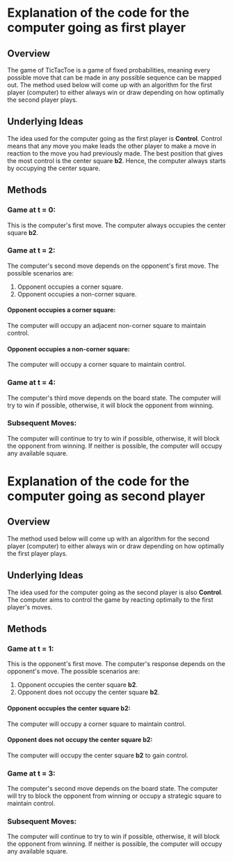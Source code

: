# Explanation of the code for the computer going as first player

## Overview
The game of TicTacToe is a game of fixed probabilities, meaning every possible move that can be made in any possible sequence can be mapped out. The method used below will come up with an algorithm for the first player (computer) to either always win or draw depending on how optimally the second player plays.

## Underlying Ideas
The idea used for the computer going as the first player is **Control**. Control means that any move you make leads the other player to make a move in reaction to the move you had previously made. The best position that gives the most control is the center square **b2**. Hence, the computer always starts by occupying the center square.

## Methods
### Game at t = 0:
This is the computer's first move. The computer always occupies the center square **b2**.

### Game at t = 2:
The computer's second move depends on the opponent's first move. The possible scenarios are:
1. Opponent occupies a corner square.
2. Opponent occupies a non-corner square.

#### Opponent occupies a corner square:
The computer will occupy an adjacent non-corner square to maintain control.

#### Opponent occupies a non-corner square:
The computer will occupy a corner square to maintain control.

### Game at t = 4:
The computer's third move depends on the board state. The computer will try to win if possible, otherwise, it will block the opponent from winning.

### Subsequent Moves:
The computer will continue to try to win if possible, otherwise, it will block the opponent from winning. If neither is possible, the computer will occupy any available square.

# Explanation of the code for the computer going as second player

## Overview
The method used below will come up with an algorithm for the second player (computer) to either always win or draw depending on how optimally the first player plays.

## Underlying Ideas
The idea used for the computer going as the second player is also **Control**. The computer aims to control the game by reacting optimally to the first player's moves.

## Methods
### Game at t = 1:
This is the opponent's first move. The computer's response depends on the opponent's move. The possible scenarios are:
1. Opponent occupies the center square **b2**.
2. Opponent does not occupy the center square **b2**.

#### Opponent occupies the center square **b2**:
The computer will occupy a corner square to maintain control.

#### Opponent does not occupy the center square **b2**:
The computer will occupy the center square **b2** to gain control.

### Game at t = 3:
The computer's second move depends on the board state. The computer will try to block the opponent from winning or occupy a strategic square to maintain control.

### Subsequent Moves:
The computer will continue to try to win if possible, otherwise, it will block the opponent from winning. If neither is possible, the computer will occupy any available square.
